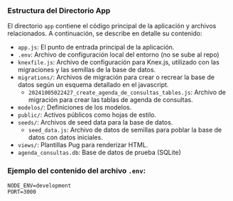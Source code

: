 ### Estructura del Directorio App

El directorio `app` contiene el código principal de la aplicación y archivos relacionados. A continuación, se describe en detalle su contenido:

- `app.js`: El punto de entrada principal de la aplicación.
- `.env`: Archivo de configuración local del entorno (no se sube al repo)
- `knexfile.js`: Archivo de configuración para Knex.js, utilizado con las migraciones y las semillas de la base de datos.
- `migrations/`: Archivos de migración para crear o recrear la base de datos según un esquema detallado en el javascript.
  - `20241005022427_create_agenda_de_consultas_tables.js`: Archivo de migración para crear las tablas de agenda de consultas.
- `modelos/`: Definiciones de los modelos.
- `public/`: Activos públicos como hojas de estilo.
- `seeds/`: Archivos de seed data para la base de datos.
  - `seed_data.js`: Archivo de datos de semillas para poblar la base de datos con datos iniciales.
- `views/`: Plantillas Pug para renderizar HTML.
- `agenda_consultas.db`: Base de datos de prueba (SQLite)


### Ejemplo del contenido del archivo `.env`:

```plaintext
NODE_ENV=development
PORT=3000
```
